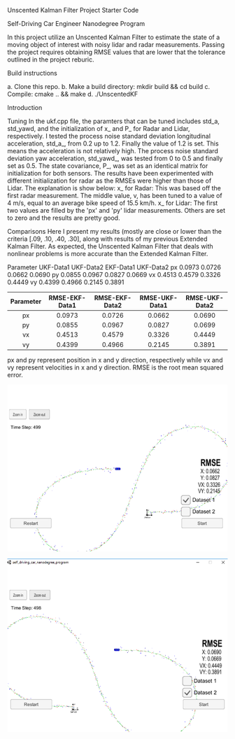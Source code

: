 Unscented Kalman Filter Project Starter Code

Self-Driving Car Engineer Nanodegree Program

In this project utilize an Unscented Kalman Filter to estimate the state of a moving object of interest with noisy lidar and radar measurements. Passing the project requires obtaining RMSE values that are lower that the tolerance outlined in the project reburic.

Build instructions

a. Clone this repo. b. Make a build directory: mkdir build && cd build c. Compile: cmake .. && make d. ./UnscentedKF

Introduction

Tuning In the ukf.cpp file, the paramters that can be tuned includes std_a, std_yawd, and the initialization of x_ and P_ for Radar and Lidar, respectively.
I tested the process noise standard deviation longitudinal acceleration, std_a_, from 0.2 up to 1.2. Finally the value of 1.2 is set. This means the acceleration is not relatively high. The process noise standard deviation yaw acceleration, std_yawd_, was tested from 0 to 0.5 and finally set as 0.5. The state covariance, P_, was set as an identical matrix for initialization for both sensors. The results have been experimented with different initialization for radar as the RMSEs were higher than those of Lidar. The explanation is show below: x_ for Radar: This was based off the first radar measurement. The middle value, v, has been tuned to a value of 4 m/s, equal to an average bike speed of 15.5 km/h. x_ for Lidar: The first two values are filled by the 'px' and 'py' lidar measurements. Others are set to zero and the results are pretty good.

Comparisons Here I present my results (mostly are close or lower than the criteria [.09, .10, .40, .30], along with results of my previous Extended Kalman Filter. As expected, the Unscented Kalman Filter that deals with nonlinear problems is more accurate than the Extended Kalman Filter.

Parameter	UKF-Data1	UKF-Data2	EKF-Data1	UKF-Data2 px 0.0973	0.0726	0.0662	0.0690 py	0.0855	0.0967	0.0827	0.0669 vx 0.4513	0.4579	0.3326	0.4449 vy	0.4399	0.4966	0.2145	0.3891

| Parameter| RMSE-EKF-Data1| RMSE-EKF-Data2| RMSE-UKF-Data1| RMSE-UKF-Data2| 
|:--------:|:-------------:|:-------------:|:-------------:|:-------------:| 
| px       |     0.0973    |     0.0726    |     0.0662    |     0.0690    |
| py       |     0.0855    |     0.0967    |     0.0827    |     0.0699    |
| vx       |     0.4513    |     0.4579    |     0.3326    |     0.4449    |
| vy       |     0.4399    |     0.4966    |     0.2145    |     0.3891    |
px and py represent position in x and y direction, respectively while vx and vy represent velocities in x and y direction. RMSE is the root mean squared error.

![Final RMSE by using Dataset 1](snapshot/fig1.png)

![Final RMSE by using Dataset 2](snapshot/fig2.png)
